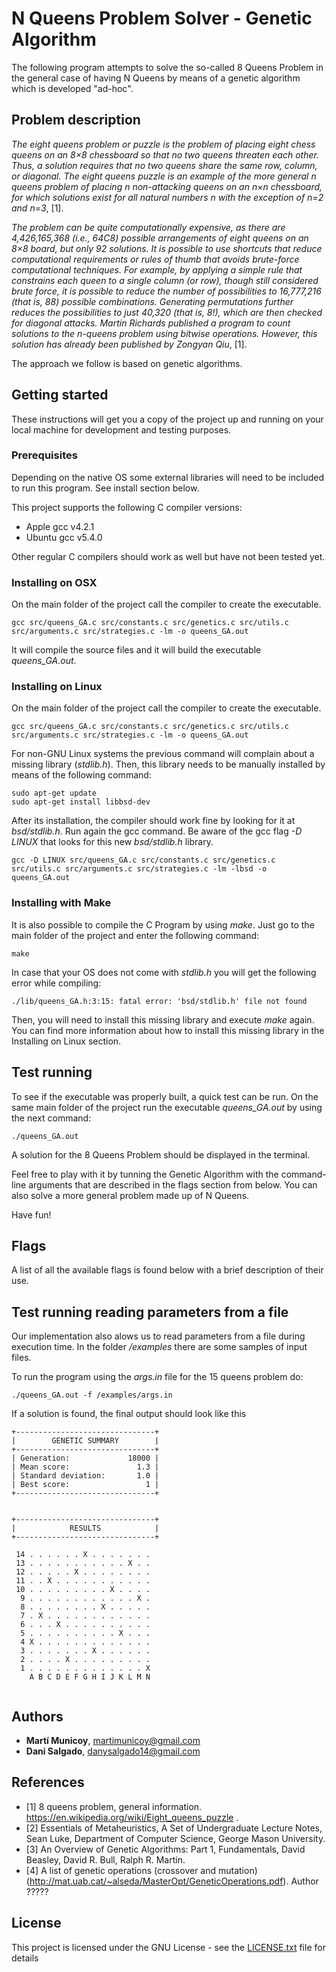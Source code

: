 # N Queens Problem Solver - Genetic Algorithm

The following program attempts to solve the so-called 8 Queens Problem in the general case of having N Queens by means of a genetic algorithm which is developed "ad-hoc".

## Problem description

*The eight queens problem or puzzle is the problem of placing eight chess queens on an 8×8 chessboard so that no two queens threaten each other. Thus, a solution requires that no two queens share the same row, column, or diagonal. The eight queens puzzle is an example of the more general n queens problem of placing n non-attacking queens on an n×n chessboard, for which solutions exist for all natural numbers n with the exception of n=2 and n=3*, [1].

*The problem can be quite computationally expensive, as there are 4,426,165,368 (i.e., 64C8) possible arrangements of eight queens on an 8×8 board, but only 92 solutions. It is possible to use shortcuts that reduce computational requirements or rules of thumb that avoids brute-force computational techniques. For example, by applying a simple rule that constrains each queen to a single column (or row), though still considered brute force, it is possible to reduce the number of possibilities to 16,777,216 (that is, 88) possible combinations. Generating permutations further reduces the possibilities to just 40,320 (that is, 8!), which are then checked for diagonal attacks.
Martin Richards published a program to count solutions to the n-queens problem using bitwise operations. However, this solution has already been published by Zongyan Qiu*, [1].

The approach we follow is based on genetic algorithms.

## Getting started
These instructions will get you a copy of the project up and running on your local machine for development and testing purposes.

### Prerequisites
Depending on the native OS some external libraries will need to be included to run this program. See install section below.

This project supports the following C compiler versions:
* Apple gcc v4.2.1
* Ubuntu gcc v5.4.0

Other regular C compilers should work as well but have not been tested yet.

### Installing on OSX
On the main folder of the project call the compiler to create the executable.

```
gcc src/queens_GA.c src/constants.c src/genetics.c src/utils.c src/arguments.c src/strategies.c -lm -o queens_GA.out
```

It will compile the source files and it will build the executable _queens_GA.out_.

### Installing on Linux
On the main folder of the project call the compiler to create the executable.

```
gcc src/queens_GA.c src/constants.c src/genetics.c src/utils.c src/arguments.c src/strategies.c -lm -o queens_GA.out
```

For non-GNU Linux systems the previous command will complain about a missing library (_stdlib.h_). Then, this library needs to be manually installed by means of the following command:
```
sudo apt-get update
sudo apt-get install libbsd-dev
```

After its installation, the compiler should work fine by looking for it at _bsd/stdlib.h_. Run again the gcc command. Be aware of the gcc flag _-D LINUX_ that looks for this new _bsd/stdlib.h_ library.

```
gcc -D LINUX src/queens_GA.c src/constants.c src/genetics.c src/utils.c src/arguments.c src/strategies.c -lm -lbsd -o queens_GA.out
```

### Installing with Make
It is also possible to compile the C Program by using _make_. Just go to the main folder of the project and enter the following command:

```
make
```

In case that your OS does not come with _stdlib.h_ you will get the following error while compiling:

```
./lib/queens_GA.h:3:15: fatal error: 'bsd/stdlib.h' file not found
```

Then, you will need to install this missing library and execute _make_ again. You can find more information about how to install this missing library in the Installing on Linux section.

## Test running
To see if the executable was properly built, a quick test can be run. On the same main folder of the project run the executable _queens_GA.out_ by using the next command:

```
./queens_GA.out
```

A solution for the 8 Queens Problem should be displayed in the terminal.

Feel free to play with it by tunning the Genetic Algorithm with the command-line arguments that are described in the flags section from below. You can also solve a more general problem made up of N Queens.

Have fun!

## Flags
A list of all the available flags is found below with a brief description of their use.


## Test running reading parameters from a file

Our implementation also alows us to read parameters from a file during execution time.
In the folder */examples* there are some samples of input files. 

To run the program using the *args.in* file for the 15 queens problem do:

```
./queens_GA.out -f /examples/args.in
```

If a solution is found, the final output should look like this

```
+-------------------------------+
|        GENETIC SUMMARY        |
+-------------------------------+
| Generation:             18000 |
| Mean score:               1.3 |
| Standard deviation:       1.0 |
| Best score:                 1 |
+-------------------------------+


+-------------------------------+
|            RESULTS            |
+-------------------------------+

 14 . . . . . . X . . . . . . . 
 13 . . . . . . . . . . . X . . 
 12 . . . . . X . . . . . . . . 
 11 . . X . . . . . . . . . . . 
 10 . . . . . . . . . X . . . . 
  9 . . . . . . . . . . . . X . 
  8 . . . . . . . . X . . . . . 
  7 . X . . . . . . . . . . . . 
  6 . . . X . . . . . . . . . . 
  5 . . . . . . . . . . X . . . 
  4 X . . . . . . . . . . . . . 
  3 . . . . . . . X . . . . . . 
  2 . . . . X . . . . . . . . . 
  1 . . . . . . . . . . . . . X 
    A B C D E F G H I J K L M N
    
```



## Authors
* **Martí Municoy**, martimunicoy@gmail.com
* **Dani Salgado**, danysalgado14@gmail.com

## References
* [1] 8 queens problem, general information. https://en.wikipedia.org/wiki/Eight_queens_puzzle .
* [2] Essentials of Metaheuristics, A Set of Undergraduate Lecture Notes, Sean Luke, Department of Computer Science, George Mason University.
* [3] An Overview of Genetic Algorithms: Part 1, Fundamentals, David Beasley, David R. Bull, Ralph R. Martin.
* [4] A list of genetic operations (crossover and mutation) (http://mat.uab.cat/~alseda/MasterOpt/GeneticOperations.pdf). Author ?????

## License
This project is licensed under the GNU License - see the [LICENSE.txt](LICENSE.txt) file for details
